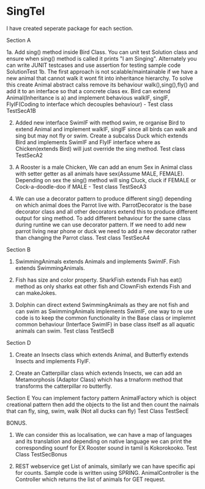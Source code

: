 # SingTel
I have created seperate package for each section.


Section A

1a. Add sing() method inside Bird Class.
 You can unit test Solution class and ensure when sing() method is called it prints "I am Singing".  Alternately you can write JUNIT testcases and use assertion for testing sample code SolutionTest
1b. The first approach is not scalable/maintainable if we have a new animal that cannot walk it wont fit into inheritance hierarchy.
To solve this create Animal abstract calss remove its behaviour walk(),sing(),fly() and add it to an interface so that a concrete class ex. Bird can extend Animal(Inheritance is a) and implement behavious walkIF, singIF, FlyIF(Coding to interface which decouples behaviour) - Test class TestSecA1B

2. Added new interface SwimIF with method swim, re organise Bird to extend Animal and implement walkIF, singIF since all birds can walk and sing but may not fly or swim.
Create a subcalss Duck which extends Bird and implements SwimIF and FlyIF interface where as Chicken(extends Bird) will just override the sing method. Test class TestSecA2

3. A Rooster is a male Chicken, We can add an enum Sex in Animal class with setter getter as all animals have sex(Assume MALE, FEMALE).
Depending on sex the sing() method will sing Cluck, cluck if FEMALE or Cock-a-doodle-doo if MALE - Test class TestSecA3

4. We can use a decorator pattern to produce different sing() depending on which animal does the Parrot live with. ParrotDecorator is the base decorator class and all other decorators extend this to produce different output for sing method. To add different behaviour for the same class during runtine we can use decorator pattern. If we need to add new parrot living near phone or duck we need to add a new decorator rather than changing the Parrot class. Test class TestSecA4

Section B
1. SwimmingAnimals extends Animals and implements SwimIF. Fish extends SwimmingAnimals.

2. Fish has size and color property. SharkFish extends Fish has eat() method as only sharks eat other fish and ClownFish extends Fish and can makeJokes.

3. Dolphin can direct extend SwimmingAnimals as they are not fish and can swim as SwimmingAnimals implements SwimIF, one way to re use code is to keep the common functionality in the Base class or implemnt common behaviour (Interface SwimIF) in base class itself as all aquatic animals can swim.
Test class TestSecB

Section D
1. Create an Insects class which extends Animal, and Butterfly extends Insects and implements FlyIF.

2. Create an Catterpillar class which extends Insects, we can add an Metamorphosis (Adaptor Class) which has a trnaform method that transforms the catterpillar ro butterfly.

Section E
You can implement factory pattern AnimalFactory which is object creational pattern then add the objects to the list and then count the naimals that can fly, sing, swim, walk (Not all ducks can fly) Test Class TestSecE

BONUS.
1. We can consider this as localisation, we can have a map of languages and its translation and depending on native language we can print the corresponding sounf for EX Rooster sound in tamil is Kokorokooko. Test Class TestSecBonus

2. REST webservice get List of animals, similarly we can have specific api for counts.
Sample code is written using SPRING. AnimalController is the Controller which returns the list of animals for GET request. 
